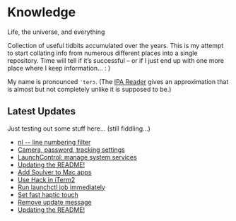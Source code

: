 # Knowledge

Life, the universe, and everything

Collection of useful tidbits accumulated over the years. This is my attempt to start collating info from numerous different places into a single repository. Time will tell if it’s successful – or if I just end up with one more place where I keep information… : )

My name is pronounced `ˈterɔ`. (The [IPA Reader](http://ipa-reader.xyz/?text=ˈterɔ) gives an approximation that is almost but not completely unlike it is supposed to be.)

## Latest Updates

Just testing out some stuff here… (still fiddling…)

<!--START_SECTION:feed-->
* [
        nl -- line numbering filter
    ](https://github.com/teroyks/knowledge/commit/d4559db6f7f983b644efd28b5423bf4032103f1f)
* [
        Camera, password, tracking settings
    ](https://github.com/teroyks/knowledge/commit/62cdcc8ec1bb062e5e204d51fd02a3ab04eed0cd)
* [
        LaunchControl: manage system services
    ](https://github.com/teroyks/knowledge/commit/56fd81facfdef48a982590221617095a1645b40b)
* [
        Updating the README!
    ](https://github.com/teroyks/knowledge/commit/f7e48add4c5f8f4cea87e6bb033b1f8a207283cc)
* [
        Add Soulver to Mac apps
    ](https://github.com/teroyks/knowledge/commit/5a4b242e67e540bda53e6b5f7110596fe99fe362)
* [
        Use Hack in iTerm2
    ](https://github.com/teroyks/knowledge/commit/5a5d239b65008c6a8173c5287655c6e213a97a82)
* [
        Run launchctl job immediately
    ](https://github.com/teroyks/knowledge/commit/02930de0435f55487b770d0416faa4defab63177)
* [
        Set fast haptic touch
    ](https://github.com/teroyks/knowledge/commit/4860e2dbd5aee176b224ef72fa63cb66797690a5)
* [
        Remove update message
    ](https://github.com/teroyks/knowledge/commit/48a93b6326aa5e1f6979d846eb3081a04a25df2b)
* [
        Updating the README!
    ](https://github.com/teroyks/knowledge/commit/30903232f8223136110b689458d600c3fd7a16a6)
<!--END_SECTION:feed-->
